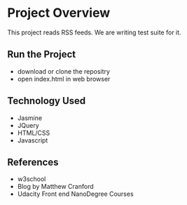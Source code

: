 # Project Overview

This project reads RSS feeds. We are writing test suite for it.


## Run the Project
- download or clone the repositry
- open index.html in web browser

## Technology Used
- Jasmine
- JQuery
- HTML/CSS
- Javascript

## References
- w3school 
- Blog by Matthew Cranford
- Udacity Front end NanoDegree Courses
